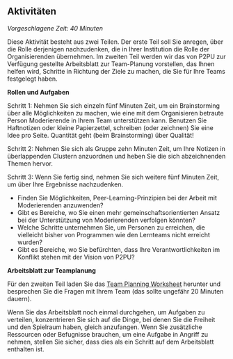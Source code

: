 ## Aktivitäten

_Vorgeschlagene Zeit: 40 Minuten_

Diese Aktivität besteht aus zwei Teilen. Der erste Teil soll Sie anregen, über die Rolle derjenigen nachzudenken, die in Ihrer Institution die Rolle der Organisierenden übernehmen. Im zweiten Teil werden wir das von P2PU zur Verfügung gestellte Arbeitsblatt zur Team-Planung vorstellen, das Ihnen helfen wird, Schritte in Richtung der Ziele zu machen, die Sie für Ihre Teams festgelegt haben.

**Rollen und Aufgaben**

Schritt 1: Nehmen Sie sich einzeln fünf Minuten Zeit, um ein Brainstorming über alle Möglichkeiten zu machen, wie eine mit dem Organisieren betraute Person Moderierende in Ihrem Team unterstützen kann. Benutzen Sie Haftnotizen oder kleine Papierzettel, schreiben (oder zeichnen) Sie eine Idee pro Seite. Quantität geht (beim Brainstorming) über Qualität!

Schritt 2: Nehmen Sie sich als Gruppe zehn Minuten Zeit, um Ihre Notizen in überlappenden Clustern anzuordnen und heben Sie die sich abzeichnenden Themen hervor.

Schritt 3: Wenn Sie fertig sind, nehmen Sie sich weitere fünf Minuten Zeit, um über Ihre Ergebnisse nachzudenken.

- Finden Sie Möglichkeiten, Peer-Learning-Prinzipien bei der Arbeit mit Moderierenden anzuwenden?
- Gibt es Bereiche, wo Sie einen mehr gemeinschaftsorientierten Ansatz bei der Unterstützung von Moderierenden verfolgen könnten?
- Welche Schritte unternehmen Sie, um Personen zu erreichen, die vielleicht bisher von Programmen wie den Lernteams nicht erreicht wurden?
- Gibt es Bereiche, wo Sie befürchten, dass Ihre Verantwortlichkeiten im Konflikt stehen mit der Vision von P2PU?

**Arbeitsblatt zur Teamplanung**

Für den zweiten Teil laden Sie das [Team Planning Worksheet](https://community.p2pu.org/t/team-planning-worksheet-for-your-p2pu-community/2783) herunter und besprechen Sie die Fragen mit Ihrem Team (das sollte ungefähr 20 Minuten dauern).

Wenn Sie das Arbeitsblatt noch einmal durchgehen, um Aufgaben zu verteilen, konzentrieren Sie sich auf die Dinge, bei denen Sie die Freiheit und den Spielraum haben, gleich anzufangen. Wenn Sie zusätzliche Ressourcen oder Befugnisse brauchen, um eine Aufgabe in Angriff zu nehmen, stellen Sie sicher, dass dies als ein Schritt auf dem Arbeitsblatt enthalten ist.